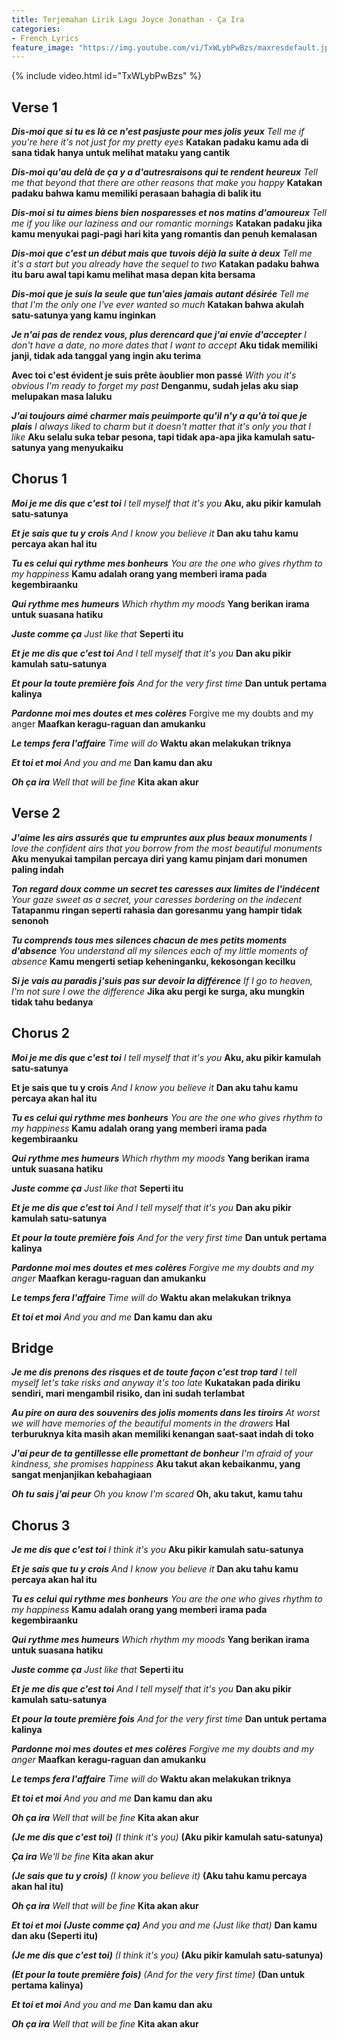 ```yaml
---
title: Terjemahan Lirik Lagu Joyce Jonathan - Ça Ira
categories:
- French Lyrics
feature_image: "https://img.youtube.com/vi/TxWLybPwBzs/maxresdefault.jpg"
--- 
```


<!-- more -->

{% include video.html id="TxWLybPwBzs" %}

## Verse 1

***Dis-moi que si tu es là ce n'est pasjuste pour mes jolis yeux*** 
*Tell me if you're here it's not just for my pretty eyes* 
**Katakan padaku kamu ada di sana tidak hanya untuk melihat mataku yang cantik**

***Dis-moi qu'au delà de ça y a d'autresraisons qui te rendent heureux*** 
*Tell me that beyond that there are other reasons that make you happy* 
**Katakan padaku bahwa kamu memiliki perasaan bahagia di balik itu** 

***Dis-moi si tu aimes biens bien nosparesses et nos matins d'amoureux***
*Tell me if you like our laziness and our romantic mornings*
**Katakan padaku jika kamu menyukai pagi-pagi hari kita yang romantis dan penuh kemalasan**

***Dis-moi que c'est un début mais que tuvois déjà la suite à deux***
*Tell me it's a start but you already have the sequel to two*
**Katakan padaku bahwa itu baru awal tapi kamu melihat masa depan kita bersama**

***Dis-moi que je suis la seule que tun'aies jamais autant désirée***
*Tell me that I'm the only one I've ever wanted so much*
**Katakan bahwa akulah satu-satunya yang kamu inginkan**

***Je n'ai pas de rendez vous, plus derencard que j'ai envie d'accepter***
*I don't have a date, no more dates that I want to accept*
**Aku tidak memiliki janji, tidak ada tanggal yang ingin aku terima**

**Avec toi c'est évident je suis prête àoublier mon passé**
*With you it's obvious I'm ready to forget my past*
**Denganmu, sudah jelas aku siap melupakan masa laluku**

***J'ai toujours aimé charmer mais peuimporte qu'il n'y a qu'à toi que je plais***
*I always liked to charm but it doesn't matter that it's only you that I like*
**Aku selalu suka tebar pesona, tapi tidak apa-apa jika kamulah satu-satunya yang menyukaiku**

## Chorus 1

***Moi je me dis que c'est toi***
*I tell myself that it's you*
**Aku, aku pikir kamulah satu-satunya**

***Et je sais que tu y crois***
*And I know you believe it*
**Dan aku tahu kamu percaya akan hal itu**

***Tu es celui qui rythme mes bonheurs***
*You are the one who gives rhythm to my happiness*
**Kamu adalah orang yang memberi irama pada kegembiraanku**

***Qui rythme mes humeurs***
*Which rhythm my moods*
**Yang berikan irama untuk suasana hatiku**

***Juste comme ça***
*Just like that*
**Seperti itu**

***Et je me dis que c'est toi***
*And I tell myself that it's you*
**Dan aku pikir kamulah satu-satunya**

***Et pour la toute première fois***
*And for the very first time*
**Dan untuk pertama kalinya**

***Pardonne moi mes doutes et mes colères***
Forgive me my doubts and my anger
**Maafkan keragu-raguan dan amukanku**

***Le temps fera l'affaire***
*Time will do*
**Waktu akan melakukan triknya**

***Et toi et moi***
*And you and me*
**Dan kamu dan aku**

***Oh ça ira***
*Well that will be fine*
**Kita akan akur**

## Verse 2

***J'aime les airs assurés que tu empruntes aux plus beaux monuments***
*I love the confident airs that you borrow from the most beautiful monuments*
**Aku menyukai tampilan percaya diri yang kamu pinjam dari monumen paling indah**

***Ton regard doux comme un secret tes caresses aux limites de l'indécent***
*Your gaze sweet as a secret, your caresses bordering on the indecent*
**Tatapanmu ringan seperti rahasia dan goresanmu yang hampir tidak senonoh**

***Tu comprends tous mes silences chacun de mes petits moments d'absence***
*You understand all my silences each of my little moments of absence*
**Kamu mengerti setiap keheninganku, kekosongan kecilku**

***Si je vais au paradis j'suis pas sur devoir la différence***
*If I go to heaven, I'm not sure I owe the difference*
**Jika aku pergi ke surga, aku mungkin tidak tahu bedanya**

## Chorus 2

***Moi je me dis que c'est toi***
*I tell myself that it's you*
**Aku, aku pikir kamulah satu-satunya**

**Et je sais que tu y crois**
*And I know you believe it*
**Dan aku tahu kamu percaya akan hal itu**

***Tu es celui qui rythme mes bonheurs***
*You are the one who gives rhythm to my happiness*
**Kamu adalah orang yang memberi irama pada kegembiraanku**

***Qui rythme mes humeurs***
*Which rhythm my moods*
**Yang berikan irama untuk suasana hatiku**

***Juste comme ça***
*Just like that*
**Seperti itu**

***Et je me dis que c'est toi***
*And I tell myself that it's you*
**Dan aku pikir kamulah satu-satunya**

***Et pour la toute première fois***
*And for the very first time*
**Dan untuk pertama kalinya**

***Pardonne moi mes doutes et mes colères***
*Forgive me my doubts and my anger*
**Maafkan keragu-raguan dan amukanku**

***Le temps fera l'affaire***
*Time will do*
**Waktu akan melakukan triknya**

***Et toi et moi***
*And you and me*
**Dan kamu dan aku**

## Bridge

***Je me dis prenons des risques et de toute façon c'est trop tard***
*I tell myself let's take risks and anyway it's too late*
**Kukatakan pada diriku sendiri, mari mengambil risiko, dan ini sudah terlambat**

***Au pire on aura des souvenirs des jolis moments dans les tiroirs***
*At worst we will have memories of the beautiful moments in the drawers*
**Hal terburuknya kita masih akan memiliki kenangan saat-saat indah di toko**

***J'ai peur de ta gentillesse elle promettant de bonheur***
*I'm afraid of your kindness, she promises happiness*
**Aku takut akan kebaikanmu, yang sangat menjanjikan kebahagiaan**

***Oh tu sais j'ai peur***
*Oh you know I'm scared*
**Oh, aku takut, kamu tahu**

## Chorus 3

***Je me dis que c'est toi***
*I think it's you*
**Aku pikir kamulah satu-satunya**

***Et je sais que tu y crois***
*And I know you believe it*
**Dan aku tahu kamu percaya akan hal itu**

***Tu es celui qui rythme mes bonheurs***
*You are the one who gives rhythm to my happiness*
**Kamu adalah orang yang memberi irama pada kegembiraanku**

***Qui rythme mes humeurs***
*Which rhythm my moods*
**Yang berikan irama untuk suasana hatiku**

***Juste comme ça***
*Just like that*
**Seperti itu**

***Et je me dis que c'est toi***
*And I tell myself that it's you*
**Dan aku pikir kamulah satu-satunya**

***Et pour la toute première fois***
*And for the very first time*
**Dan untuk pertama kalinya**

***Pardonne moi mes doutes et mes colères***
*Forgive me my doubts and my anger*
**Maafkan keragu-raguan dan amukanku**

***Le temps fera l'affaire***
*Time will do*
**Waktu akan melakukan triknya**

***Et toi et moi***
*And you and me*
**Dan kamu dan aku**

***Oh ça ira***
*Well that will be fine*
**Kita akan akur**

***(Je me dis que c'est toi)***
*(I think it's you)*
**(Aku pikir kamulah satu-satunya)**

***Ça ira***
*We'll be fine*
**Kita akan akur**

***(Je sais que tu y crois)***
*(I know you believe it)*
**(Aku tahu kamu percaya akan hal itu)**

***Oh ça ira***
*Well that will be fine*
**Kita akan akur**

***Et toi et moi (Juste comme ça)***
*And you and me (Just like that)*
**Dan kamu dan aku (Seperti itu)**

***(Je me dis que c'est toi)***
*(I think it's you)*
**(Aku pikir kamulah satu-satunya)**

***(Et pour la toute première fois)***
*(And for the very first time)*
**(Dan untuk pertama kalinya)**

***Et toi et moi***
*And you and me*
**Dan kamu dan aku**

***Oh ça ira***
*Well that will be fine*
**Kita akan akur**